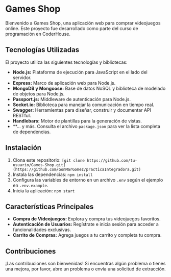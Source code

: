 # Games Shop

Bienvenido a Games Shop, una aplicación web para comprar videojuegos online. Este proyecto fue desarrollado como parte del curso de programación en CoderHouse.

## Tecnologías Utilizadas

El proyecto utiliza las siguientes tecnologías y bibliotecas:

- **Node.js:** Plataforma de ejecución para JavaScript en el lado del servidor.
- **Express:** Marco de aplicación web para Node.js.
- **MongoDB y Mongoose:** Base de datos NoSQL y biblioteca de modelado de objetos para Node.js.
- **Passport.js:** Middleware de autenticación para Node.js.
- **Socket.io:** Biblioteca para manejar la comunicación en tiempo real.
- **Swagger:** Herramientas para diseñar, construir y documentar API RESTful.
- **Handlebars:** Motor de plantillas para la generación de vistas.
- **... y más. Consulta el archivo `package.json` para ver la lista completa de dependencias.

## Instalación

1. Clona este repositorio: `[git clone https://github.com/tu-usuario/Games-Shop.git](https://github.com/GonMarGomez/practicaIntegradora.git)`
2. Instala las dependencias: `npm install`
3. Configura las variables de entorno en un archivo `.env` según el ejemplo en `.env.example`.
4. Inicia la aplicación: `npm start`

## Características Principales

- **Compra de Videojuegos:** Explora y compra tus videojuegos favoritos.
- **Autenticación de Usuarios:** Regístrate e inicia sesión para acceder a funcionalidades exclusivas.
- **Carrito de Compras:** Agrega juegos a tu carrito y completa tu compra.

## Contribuciones

¡Las contribuciones son bienvenidas! Si encuentras algún problema o tienes una mejora, por favor, abre un problema o envía una solicitud de extracción.
